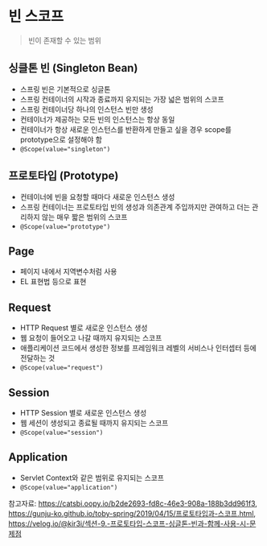 # 빈 스코프
> 빈이 존재할 수 있는 범위

## 싱클톤 빈 (Singleton Bean)
- 스프링 빈은 기본적으로 싱글톤
- 스프링 컨테이너의 시작과 종료까지 유지되는 가장 넓은 범위의 스코프
- 스프링 컨테이너당 하나의 인스턴스 빈만 생성  
- 컨테이너가 제공하는 모든 빈의 인스턴스는 항상 동일
- 컨테이너가 항상 새로운 인스턴스를 반환하게 만들고 싶을 경우 scope를 prototype으로 설정해야 함
- `@Scope(value="singleton")`

## 프로토타입 (Prototype)
- 컨테이너에 빈을 요청할 때마다 새로운 인스턴스 생성
- 스프링 컨테이너는 프로토타입 빈의 생성과 의존관계 주입까지만 관여하고 더는 관리하지 않는 매우 짧은 범위의 스코프
- `@Scope(value="prototype")`

## Page
- 페이지 내에서 지역변수처럼 사용
- EL 표현법 등으로 표현

## Request
- HTTP Request 별로 새로운 인스턴스 생성
- 웹 요청이 들어오고 나갈 때까지 유지되는 스코프
- 애플리케이션 코드에서 생성한 정보를 프레임워크 레벨의 서비스나 인터셉터 등에 전달하는 것
- `@Scope(value="request")`

## Session
- HTTP Session 별로 새로운 인스턴스 생성
- 웹 세션이 생성되고 종료될 때까지 유지되는 스코프
- `@Scope(value="session")`

## Application
- Servlet Context와 같은 범위로 유지되는 스코프
- `@Scope(value="application")`

참고자료: https://catsbi.oopy.io/b2de2693-fd8c-46e3-908a-188b3dd961f3, https://gunju-ko.github.io/toby-spring/2019/04/15/프로토타입과-스코프.html, https://velog.io/@kir3i/섹션-9.-프로토타입-스코프-싱글톤-빈과-함께-사용-시-문제점
